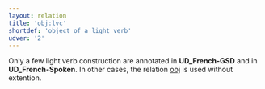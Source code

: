 ```yaml
---
layout: relation
title: 'obj:lvc'
shortdef: 'object of a light verb'
udver: '2'
---
```


Only a few light verb construction are annotated in **UD_French-GSD** and in **UD_French-Spoken**.
In other cases, the relation [obj]() is used without extention.
<!-- Interlanguage links updated Út zář 29 20:43:24 CEST 2020 -->

